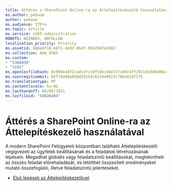 ```yaml
---
title: Áttérés a SharePoint Online-ra az Áttelepítéskezelő használatával
ms.author: pebaum
author: pebaum
ms.audience: ITPro
ms.topic: article
ms.service: o365-administration
ROBOTS: NOINDEX, NOFOLLOW
localization_priority: Priority
ms.assetid: 686e8f18-b871-4dd2-864f-8562947ab583
ms.collection: Adm_O365
ms.custom:
- "5300030"
- "3192"
ms.openlocfilehash: 0c999e4df2cadcefc19f50bc4be377c09c4ff2921819d6d002c5bd223b7719b7
ms.sourcegitcommit: b5f7da89a650d2915dc652449623c78be6247175
ms.translationtype: MT
ms.contentlocale: hu-HU
ms.lasthandoff: 08/05/2021
ms.locfileid: "54026404"
---
```

# <a name="migrating-to-sharepoint-online-via-migration-manager"></a>Áttérés a SharePoint Online-ra az Áttelepítéskezelő használatával

A modern SharePoint Felügyeleti központban található Áttelepítéskezelő végigvezeti az ügyfelek beállításának és a feladatok létrehozásának lépésein. Megadhat globális vagy feladatszintű beállításokat, megtekintheti az összes feladat előrehaladását, és letölthet összesített eredményeket mutató összefoglaló, illetve feladatszintű jelentéseket.

- [Első lépések az Áttelepítéskezelővel](https://docs.microsoft.com/sharepointmigration/mm-get-started)
